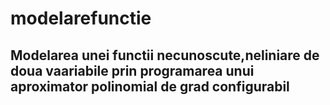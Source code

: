 # modelarefunctie
## Modelarea unei functii necunoscute,neliniare de doua vaariabile prin programarea unui aproximator polinomial de grad configurabil 
